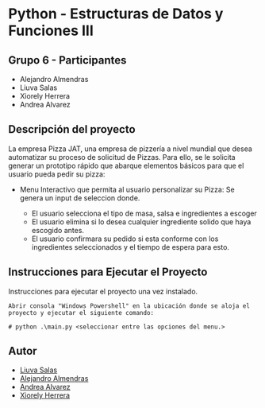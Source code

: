 # Python - Estructuras de Datos y Funciones III

## Grupo 6 - Participantes

- Alejandro Almendras
- Liuva Salas
- Xiorely Herrera
- Andrea Alvarez

## Descripción del proyecto

La empresa Pizza JAT, una empresa de pizzería a nivel mundial que desea automatizar su proceso de
solicitud de Pizzas. Para ello, se le solicita generar un prototipo rápido que abarque
elementos básicos para que el usuario pueda pedir su pizza:

- Menu Interactivo que permita al usuario personalizar su Pizza:
  Se genera un input de seleccion donde.

  - El usuario selecciona el tipo de masa, salsa e ingredientes a escoger
  - El usuario elimina si lo desea cualquier ingrediente solido que haya escogido antes.
  - El usuario confirmara su pedido si esta conforme con los ingredientes seleccionados y el tiempo de espera para esto.



## Instrucciones para Ejecutar el Proyecto

Instrucciones para ejecutar el proyecto una vez instalado.

```Windows Powershell
Abrir consola "Windows Powershell" en la ubicación donde se aloja el proyecto y ejecutar el siguiente comando:

# python .\main.py <seleccionar entre las opciones del menu.>
```

## Autor

- [Liuva Salas](https://github.com/LiuvaSalas)
- [Alejandro Almendras](https://github.com/Almendras2024)
- [Andrea Alvarez](https://github.com/Andrea-Alvarez-Gonzalez)
- [Xiorely Herrera](https://github.com/Xiorelyh)
